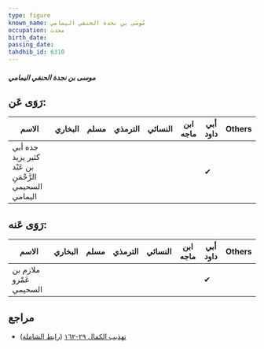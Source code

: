 ```yaml
---
type: figure
known_name: مُوسَى بن نجدة الحنفي اليمامي
occupation: محدث
birth_date:
passing_date:
tahdhib_id: 6310
---
```

##### موسى بن نجدة الحنفي اليمامي

## رَوَى عَن:
| الاسم                                                  | البخاري | مسلم | الترمذي | النسائي | ابن ماجه | أبي داود | Others |
| ------------------------------------------------------ | ------- | ---- | ------- | ------- | -------- | -------- | ------ |
| جده أبي كثير يزيد بن عَبْد الرَّحْمَنِ السحيمي اليمامي |         |      |         |         |          | ✔        |        |
## رَوَى عَنه:
| الاسم                   | البخاري | مسلم | الترمذي | النسائي | ابن ماجه | أبي داود | Others |
| ----------------------- | ------- | ---- | ------- | ------- | -------- | -------- | ------ |
| ملازم بن عَمْرو السحيمي |         |      |         |         |          | ✔        |        |
## مراجع
- [تهذيب الكمال ٢٩-١٦٢](obsidian://open?vault=Tahdhib-al-Kamal&file=Figures/٦٣١٠-موسى%20بن%20نجدة%20الحنفي%20اليمامي) ([رابط الشاملة](https://shamela.ws/book/3722/15733))